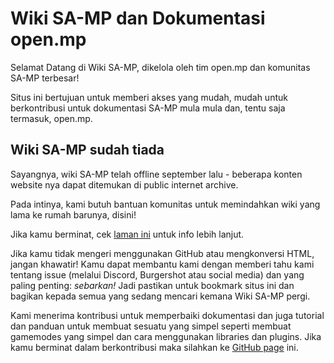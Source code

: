 # Wiki SA-MP dan Dokumentasi open.mp

Selamat Datang di Wiki SA-MP, dikelola oleh tim open.mp dan komunitas SA-MP terbesar!

Situs ini bertujuan untuk memberi akses yang mudah, mudah untuk berkontribusi untuk dokumentasi SA-MP mula mula dan, tentu saja termasuk, open.mp.

## Wiki SA-MP sudah tiada

Sayangnya, wiki SA-MP telah offline september lalu - beberapa konten website nya dapat ditemukan di public internet archive.

Pada intinya, kami butuh bantuan komunitas untuk memindahkan wiki yang lama ke rumah barunya, disini!

Jika kamu berminat, cek [laman ini](/meta/Contributing) untuk info lebih lanjut.

Jika kamu tidak mengeri menggunakan GitHub atau mengkonversi HTML, jangan khawatir! Kamu dapat membantu kami dengan memberi tahu kami tentang issue (melalui Discord, Burgershot atau social media) dan yang paling penting: _sebarkan!_ Jadi pastikan untuk bookmark situs ini dan bagikan kepada semua yang sedang mencari kemana Wiki SA-MP pergi.

Kami menerima kontribusi untuk memperbaiki dokumentasi dan juga tutorial dan panduan untuk membuat sesuatu yang simpel seperti membuat gamemodes yang simpel dan cara menggunakan libraries dan plugins. Jika kamu berminat dalam berkontribusi maka silahkan ke [GitHub page](https://github.com/openmultiplayer/wiki) ini.
